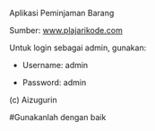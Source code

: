 Aplikasi Peminjaman Barang

Sumber: www.plajarikode.com

Untuk login sebagai admin, gunakan:

- Username: admin

- Password: admin

(c) Aizugurin

#Gunakanlah dengan baik